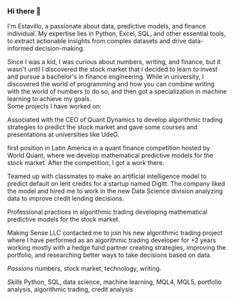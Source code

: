 ### Hi there 👋

I'm Estavillo, a passionate about data, predictive models, and finance individual. My expertise lies in Python, Excel, SQL, and other essential tools, to extract actionable insights from complex datasets and drive data-informed decision-making. 


Since I was a kid, I was curious about numbers, writing, and finance, but it wasn't until I discovered the stock market that I decided to learn to invest and pursue a bachelor's in finance engineering.  While in university, I discovered the world of programming and how you can combine writing with the world of numbers to do so, and then got a specialization in machine learning to achieve my goals.  
Some projects I have worked on: 


Associated with the CEO of Quant Dynamics to develop algorithmic trading strategies to predict the stock market and gave some courses and presentations at universities like UdeG. 

first position in Latin America in a quant finance competition hosted by World Quant, where we develop mathematical predictive models for the stock market. After the competition, I got a work there.  

Teamed up with classmates to make an artificial intelligence model to predict default on lent credits for a startup named Digitt. The company liked the model and hired me to work in the new Data Science division analyzing data to improve credit lending decisions. 

Professional practices in algorithmic trading developing mathematical predictive models for the stock market. 

Making Sense LLC contacted me to join his new algorithmic trading project where I have performed as an algorithmic trading developer for +2 years working mostly with a hedge fund partner creating strategies, improving the portfolio, and researching better ways to take decisions based on data.


*Passions*
numbers, stock market, technology, writing.

*Skills*
Python, SQL, data science, machine learning, MQL4, MQL5, portfolio analysis, algorithmic trading, credit analysis




<!--
**estavillo97/estavillo97** is a ✨ _special_ ✨ repository because its `README.md` (this file) appears on your GitHub profile.



- 🔭 I’m currently working on ...
- 🌱 I’m currently learning ...
- 👯 I’m looking to collaborate on ...
- 🤔 I’m looking for help with ...
- 💬 Ask me about ...
- 📫 How to reach me: juanpabloestavillo@gmail.com 
                       https://www.linkedin.com/in/juan-pablo-estavillo-b71a14108/
- 😄 Pronouns: He/His
-->
